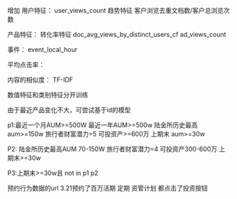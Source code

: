 增加
用户特征：
user_views_count
趋势特征
客户浏览去重文档数/客户总浏览次数

产品特征：
转化率特征
doc_avg_views_by_distinct_users_cf
ad_views_count

事件：
event_local_hour

平均点击率：


内容的相似度：
TF-IDF



数值特征和类别特征分开训练

由于最近产品变化不大，可尝试基于id的模型



p1:最近一个月AUM>=500W
最近一年AUM>=500w
陆金所历史最高aum>=150w
旅行者财富潜力=5 可投资产>=600万
上期末 aum>=30w

P2:
陆金所历史最高AUM 70-150W
旅行者财富潜力=4 可投资产300-600万
上期末>=30w

P3:上期末>=30w且 not in p1 p2


预约行为数据的url 3.21预约了百万活期 定期 资管计划 都点击了投资按钮
